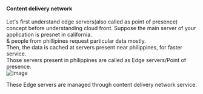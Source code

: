 #### Content delivery network
Let's first understand edge servers(also called as point of presence) concept before understanding cloud front. 
Suppose the main server of your application is presnet in california.</br>
& people from phillipines request particular data mostly.</br>
Then, the data is cached at servers present near philippines, for faster service.</br>
Those servers present in philippines are called as Edge servers/Point of presence.</br>
![image](https://github.com/user-attachments/assets/df5e056d-7aff-47c4-901f-b51c1d1a3fcb)

These Edge servers are managed through content delivery network service.
